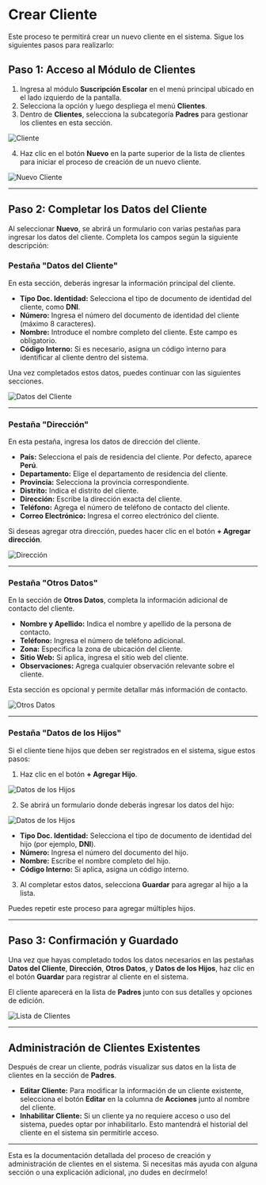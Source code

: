 # Crear Cliente

Este proceso te permitirá crear un nuevo cliente en el sistema. Sigue los siguientes pasos para realizarlo:

## Paso 1: Acceso al Módulo de Clientes

1. Ingresa al módulo **Suscripción Escolar** en el menú principal ubicado en el lado izquierdo de la pantalla.
2. Selecciona la opción  y luego despliega el menú **Clientes**.
3. Dentro de **Clientes**, selecciona la subcategoría **Padres** para gestionar los clientes en esta sección.

![Cliente](img/Acceso_Padres.jpg)

4. Haz clic en el botón **Nuevo** en la parte superior de la lista de clientes para iniciar el proceso de creación de un nuevo cliente.

![Nuevo Cliente](img/Padres_Nuevo.jpg)

---

## Paso 2: Completar los Datos del Cliente

Al seleccionar **Nuevo**, se abrirá un formulario con varias pestañas para ingresar los datos del cliente. Completa los campos según la siguiente descripción:

### Pestaña "Datos del Cliente"

En esta sección, deberás ingresar la información principal del cliente.

- **Tipo Doc. Identidad:** Selecciona el tipo de documento de identidad del cliente, como **DNI**.
- **Número:** Ingresa el número del documento de identidad del cliente (máximo 8 caracteres).
- **Nombre:** Introduce el nombre completo del cliente. Este campo es obligatorio.
- **Código Interno:** Si es necesario, asigna un código interno para identificar al cliente dentro del sistema.

Una vez completados estos datos, puedes continuar con las siguientes secciones.

![Datos del Cliente](img/Datos_del_Cliente.jpg)

---

### Pestaña "Dirección"

En esta pestaña, ingresa los datos de dirección del cliente.

- **País:** Selecciona el país de residencia del cliente. Por defecto, aparece **Perú**.
- **Departamento:** Elige el departamento de residencia del cliente.
- **Provincia:** Selecciona la provincia correspondiente.
- **Distrito:** Indica el distrito del cliente.
- **Dirección:** Escribe la dirección exacta del cliente.
- **Teléfono:** Agrega el número de teléfono de contacto del cliente.
- **Correo Electrónico:** Ingresa el correo electrónico del cliente.

Si deseas agregar otra dirección, puedes hacer clic en el botón **+ Agregar dirección**.

![Dirección](img/Direccion_Clientes.jpg)

---

### Pestaña "Otros Datos"

En la sección de **Otros Datos**, completa la información adicional de contacto del cliente.

- **Nombre y Apellido:** Indica el nombre y apellido de la persona de contacto.
- **Teléfono:** Ingresa el número de teléfono adicional.
- **Zona:** Especifica la zona de ubicación del cliente.
- **Sitio Web:** Si aplica, ingresa el sitio web del cliente.
- **Observaciones:** Agrega cualquier observación relevante sobre el cliente.

Esta sección es opcional y permite detallar más información de contacto.

![Otros Datos](img/Otros_Datos_Clientes.jpg)

---

### Pestaña "Datos de los Hijos"

Si el cliente tiene hijos que deben ser registrados en el sistema, sigue estos pasos:

1. Haz clic en el botón **+ Agregar Hijo**.

![Datos de los Hijos](img/Datos_Hijos_.jpg)

2. Se abrirá un formulario donde deberás ingresar los datos del hijo:

![Datos de los Hijos](img/Datos_Hijos_2.jpg)

   - **Tipo Doc. Identidad:** Selecciona el tipo de documento de identidad del hijo (por ejemplo, **DNI**).
   - **Número:** Ingresa el número del documento del hijo.
   - **Nombre:** Escribe el nombre completo del hijo.
   - **Código Interno:** Si aplica, asigna un código interno.

3. Al completar estos datos, selecciona **Guardar** para agregar al hijo a la lista.

Puedes repetir este proceso para agregar múltiples hijos.



---

## Paso 3: Confirmación y Guardado

Una vez que hayas completado todos los datos necesarios en las pestañas **Datos del Cliente**, **Dirección**, **Otros Datos**, y **Datos de los Hijos**, haz clic en el botón **Guardar** para registrar al cliente en el sistema.

El cliente aparecerá en la lista de **Padres** junto con sus detalles y opciones de edición.

![Lista de Clientes](img/Padres_Listado.jpg)

---

## Administración de Clientes Existentes

Después de crear un cliente, podrás visualizar sus datos en la lista de clientes en la sección de **Padres**.

- **Editar Cliente:** Para modificar la información de un cliente existente, selecciona el botón **Editar** en la columna de **Acciones** junto al nombre del cliente.
- **Inhabilitar Cliente:** Si un cliente ya no requiere acceso o uso del sistema, puedes optar por inhabilitarlo. Esto mantendrá el historial del cliente en el sistema sin permitirle acceso.

---

Esta es la documentación detallada del proceso de creación y administración de clientes en el sistema. Si necesitas más ayuda con alguna sección o una explicación adicional, ¡no dudes en decírmelo!
